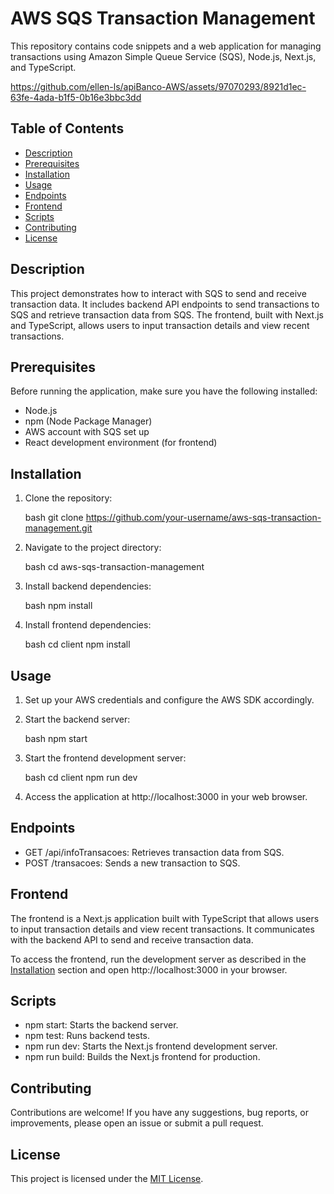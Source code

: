 

# AWS SQS Transaction Management
This repository contains code snippets and a web application for managing transactions using Amazon Simple Queue Service (SQS), Node.js, Next.js, and TypeScript.

https://github.com/ellen-ls/apiBanco-AWS/assets/97070293/8921d1ec-63fe-4ada-b1f5-0b16e3bbc3dd





## Table of Contents

- [Description](#description)
- [Prerequisites](#prerequisites)
- [Installation](#installation)
- [Usage](#usage)
- [Endpoints](#endpoints)
- [Frontend](#frontend)
- [Scripts](#scripts)
- [Contributing](#contributing)
- [License](#license)

## Description

This project demonstrates how to interact with SQS to send and receive transaction data. It includes backend API endpoints to send transactions to SQS and retrieve transaction data from SQS. The frontend, built with Next.js and TypeScript, allows users to input transaction details and view recent transactions.

## Prerequisites

Before running the application, make sure you have the following installed:

- Node.js
- npm (Node Package Manager)
- AWS account with SQS set up
- React development environment (for frontend)

## Installation

1. Clone the repository:

   bash
   git clone https://github.com/your-username/aws-sqs-transaction-management.git
   

2. Navigate to the project directory:

   bash
   cd aws-sqs-transaction-management
   

3. Install backend dependencies:

   bash
   npm install
   

4. Install frontend dependencies:

   bash
   cd client
   npm install
   

## Usage

1. Set up your AWS credentials and configure the AWS SDK accordingly.

2. Start the backend server:

   bash
   npm start
   

3. Start the frontend development server:

   bash
   cd client
   npm run dev
   

4. Access the application at http://localhost:3000 in your web browser.

## Endpoints

- GET /api/infoTransacoes: Retrieves transaction data from SQS.
- POST /transacoes: Sends a new transaction to SQS.

## Frontend

The frontend is a Next.js application built with TypeScript that allows users to input transaction details and view recent transactions. It communicates with the backend API to send and receive transaction data.

To access the frontend, run the development server as described in the [Installation](#installation) section and open http://localhost:3000 in your browser.

## Scripts

- npm start: Starts the backend server.
- npm test: Runs backend tests.
- npm run dev: Starts the Next.js frontend development server.
- npm run build: Builds the Next.js frontend for production.

## Contributing

Contributions are welcome! If you have any suggestions, bug reports, or improvements, please open an issue or submit a pull request.

## License

This project is licensed under the [MIT License](LICENSE).

